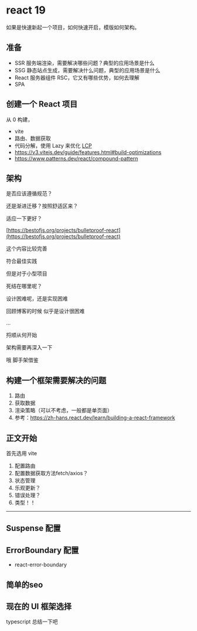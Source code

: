 # react 19

如果是快速新起一个项目，如何快速开启，模版如何架构。

## 准备

- SSR 服务端渲染，需要解决哪些问题？典型的应用场景是什么
- SSG 静态站点生成，需要解决什么问题，典型的应用场景是什么
- React 服务器组件 RSC，它又有哪些优势，如何去理解
- SPA

## 创建一个 React 项目

从 0 构建，

- vite
- 路由、数据获取
- 代码分解，使用 Lazy 来优化 [LCP](https://web.dev/articles/lcp?hl=zh-cn)
- https://v3.vitejs.dev/guide/features.html#build-optimizations
- https://www.patterns.dev/react/compound-pattern

## 架构

是否应该遵循规范？

还是渐进迁移？按照舒适区来？

适应一下更好？

[https://bestofjs.org/projects/bulletproof-react](https://bestofjs.org/projects/bulletproof-react)

这个内容比较完善

符合最佳实践

但是对于小型项目

死结在哪里呢？

设计困难呢，还是实现困难

回顾博客的时候 似乎是设计很困难

…

捋顺从何开始

架构需要再深入一下

哦 脚手架借鉴

## 构建一个框架需要解决的问题

1. 路由
2. 获取数据
3. 渲染策略（可以不考虑，一般都是单页面）
4. 参考：https://zh-hans.react.dev/learn/building-a-react-framework

## 正文开始

首先选用 vite

1. 配置路由
2. 配置数据获取方法fetch/axios？
3. 状态管理
4. 乐观更新？
5. 错误处理？
6. 类型！！

---

## Suspense 配置

## ErrorBoundary 配置

- react-error-boundary

## 简单的seo

## 现在的 UI 框架选择

typescript 总结一下吧